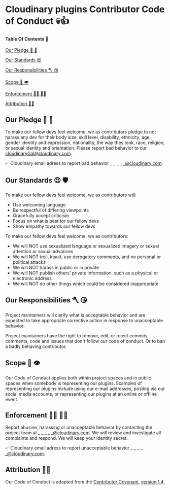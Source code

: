 # Cloudinary plugins Contributor Code of Conduct 💀👍

#### Table Of Contents 🧶

[Our Pledge 🤜 🤛](#our-pledge)

[Our Standards 😍](#our-standards)

[Our Responsibilities 🪓 😘](#our-responsibilities)

[Scope 🔭 👁️](#scope)

[Enforcement 🤦‍♀️ 👮‍♀️](#enforcement)

[Attribution 👩‍🎓](#attribution)

## Our Pledge 🤜 🤛

To make our fellow devs feel welcome, we as contributors pledge to not harass any dev for their body size, skill level, disability, ethnicity, age, gender identity and expression, nationality, the way they look, race, religion, or sexual identity and orientation. Please report bad behavior to our cloudinaryGal@cloudinary.com.


✅ Cloudinary email adress to report bad behavior _ _ _ _ _@cloudinary.com.

## Our Standards 😍 🛡️

To make our fellow devs feel welcome, we as contributors will:

* Use welcoming language
* Be respectful of differing viewpoints
* Gracefully accept criticism
* Focus on what is best for our fellow devs
* Show empathy towards our fellow devs

To make our fellow devs feel welcome, we as contributors:

* We will NOT use sexualized language or sexualized imagery or sexual attention or sexual advances
* We will NOT troll, insult, use derogatory comments, and no personal or political attacks
* We will NOT harass in public or in private
* We will NOT publish others’ private information, such as a physical or electronic address
* We will NOT do other things which could be considered inappropriate

## Our Responsibilities 🪓 😘

Project maintainers will clarify what is acceptable behavior and are expected to take appropriate corrective action in response to unacceptable behavior.

Project maintainers have the right to remove, edit, or reject commits, comments, code and issues that don't follow our code of conduct. Or to ban a badly behaving contributor.

## Scope 🔭 👁️

Our Code of Conduct applies both within project spaces and in public spaces when somebody is representing our plugins. Examples of representing our plugins include using our e-mail addresses, posting via our social media accounts, or representing our plugins at an online or offline event.

## Enforcement  🤦‍♀️ 👮‍♀️

Report abusive, harassing or unacceptable behavior by contacting the project team at _ _ _ _ _@cloudinary.com. We will review and investigate all complaints and respond. We will keep your identity secret.

✅ Cloudinary email adress to report unacceptable behavior _ _ _ _ _@cloudinary.com.

## Attribution 👩‍🎓

Our Code of Conduct is adapted from the [Contributor Covenant](https://contributor-covenant.org/), [version 1.4](https://contributor-covenant.org/version/1/4/).